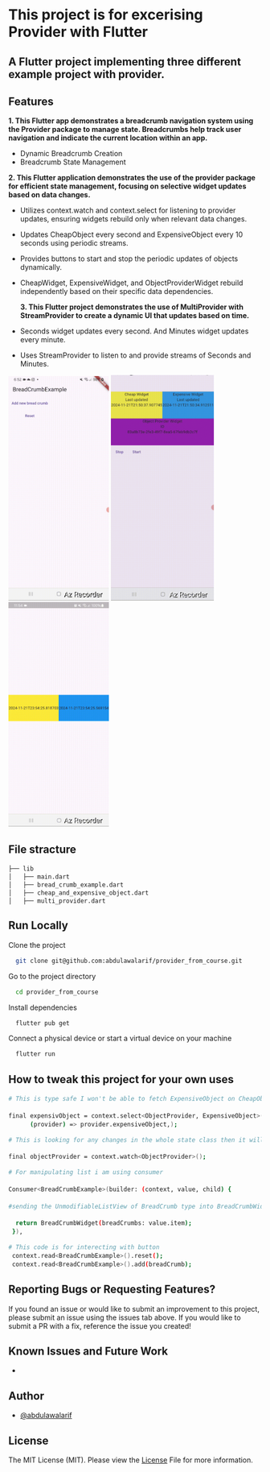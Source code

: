 # This project is for excerising Provider with Flutter

## A Flutter project implementing three different example project with provider.

## Features

**1. This Flutter app demonstrates a breadcrumb navigation system using the Provider package to manage state. Breadcrumbs help track user navigation and indicate the current location within an app.** </br>

- Dynamic Breadcrumb Creation</br>
- Breadcrumb State Management</br>

**2. This Flutter application demonstrates the use of the provider package for efficient state management, focusing on selective widget updates based on data changes.**</br>

- Utilizes context.watch and context.select for listening to provider updates, ensuring widgets rebuild only when relevant data changes.</br>
- Updates CheapObject every second and ExpensiveObject every 10 seconds using periodic streams.</br>
- Provides buttons to start and stop the periodic updates of objects dynamically.</br>
- CheapWidget, ExpensiveWidget, and ObjectProviderWidget rebuild independently based on their specific data dependencies.</br>

  **3. This Flutter project demonstrates the use of MultiProvider with StreamProvider to create a dynamic UI that updates based on time.** </br>

- Seconds widget updates every second. And Minutes widget updates every minute.</br>
- Uses StreamProvider to listen to and provide streams of Seconds and Minutes.</br>

<a><img src="demo/first.gif" width="200"></a>
<a><img src="demo/second.gif" width="205"></a>
<a><img src="demo/third.gif" width="200"></a>

## File stracture

    ├── lib
    │   ├── main.dart
    │   ├── bread_crumb_example.dart
    │   ├── cheap_and_expensive_object.dart
    │   ├── multi_provider.dart

## Run Locally

Clone the project

```bash
  git clone git@github.com:abdulawalarif/provider_from_course.git
```

Go to the project directory

```bash
  cd provider_from_course
```

Install dependencies

```bash
  flutter pub get
```

Connect a physical device or start a virtual device on your machine

```bash
  flutter run
```

## How to tweak this project for your own uses

```bash
# This is type safe I won't be able to fetch ExpensiveObject on CheapObject declearations

final expensivObject = context.select<ObjectProvider, ExpensiveObject>(
      (provider) => provider.expensiveObject,);
```

```bash
# This is looking for any changes in the whole state class then it will re-build the widgets

final objectProvider = context.watch<ObjectProvider>();
```

```bash
# For manipulating list i am using consumer

Consumer<BreadCrumbExample>(builder: (context, value, child) {

#sending the UnmodifiableListView of BreadCrumb type into BreadCrumbWidget to be renderd

  return BreadCrumbWidget(breadCrumbs: value.item);
 }),

````
```bash
# This code is for interecting with button
 context.read<BreadCrumbExample>().reset();
 context.read<BreadCrumbExample>().add(breadCrumb);
````

## Reporting Bugs or Requesting Features?

If you found an issue or would like to submit an improvement to this project,
please submit an issue using the issues tab above. If you would like to submit a PR with a fix, reference the issue you created!

## Known Issues and Future Work

-

## Author

- [@abdulawalarif](https://github.com/abdulawalarif)

## License

The MIT License (MIT). Please view the [License](LICENSE) File for more information.
